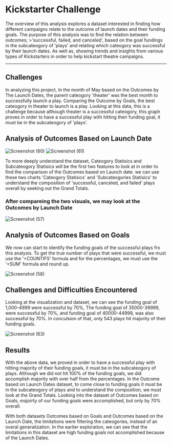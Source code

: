 # Kickstarter Challenge
The overview of this analysis explores a dataset interested in finding how different campaigns relate to the outcome of launch dates and their funding goals.
The purpose of this analysis was to find the relation between outcomes; >'successful, failed, and canceled', based on the goal fundings in the subcateogory
of 'plays' and relating which cateogory was successful by their launch dates. 
As well as, showing trends and insights from various types of Kickstarters in order to help kickstart theatre campaigns.

---

## Challenges 

In analyzing this project, In the month of May based on the Outcomes by The Launch Dates, the parent cateogory 'theater' was the best month to successfully launch a play.
Comparing the Outcome by Goals, the best cateogory in theater to launch is a play. Looking at this data, this is a challenge because although theater is a successful cateogory, this graph proves in order to have a successful play with hitting their funding goal, it must be in the subcateogory of 'plays'. 


## Analysis of Outcomes Based on Launch Date

![Screenshot (60)](https://user-images.githubusercontent.com/64225504/127793151-f9b9817d-0bf9-44ef-8c72-ed585dcf0c54.png)
![Screenshot (61)](https://user-images.githubusercontent.com/64225504/127793249-9901f3c8-6722-44af-97f5-ee202489c73d.png)

To more deeply understand the dataset, Cateogory Statisics and Subcateogory Statisics will be the first two features to look at in order to find the comparison of the 
Outcomes based on Launch date. we can use these two charts 'Cateogory Statisics' and 'Subcateogories Statisics' to understand the composition of 
'successful, canceled, and failed' plays overall by seeking out the Grand Totals.
 
### After compareing the two visuals, we may look at the Outcomes by Launch Date 

![Screenshot (57)](https://user-images.githubusercontent.com/64225504/127793326-cfcc7bd6-1f3c-40b2-bf60-a3870439531b.png)


## Analysis of Outcomes Based on Goals

We now can start to identify the funding goals of the successful plays fro this analysis. 
To get the true number of plays that were successful, we must use the '=COUNTIFS' formula and for the percentages, we must use the '=SUM' formula and round up. 

![Screenshot (58)](https://user-images.githubusercontent.com/64225504/127793580-5102926c-c258-40f0-861a-04a5c60e1f75.png)

## Challenges and Difficulties Encountered

Looking at the visualization and dataset, we can see the funding goal of 1,000-4999 were successful by 70%,
The funding goal of 35000-39999, were successful by 70%, and funding goal of 40000-44999, was also successful by 70%. 
In conculsion of that, only 543 plays hit majority of their funding goals. 

![Screenshot (63)](https://user-images.githubusercontent.com/64225504/127794132-e0a20609-5cf3-4fce-a257-9fd8f8b60c09.png)


## Results

With the above data, we proved in order to have a successful play with hitting majority of their funding goals, it must be in the subcateogory of plays.
Although we did not hit 100% of the funding goals, we did accomplish majority with over half  from the percentages. 
In the Outcome based on Launch Dates dataset, to come close to funding goals it must be in the subcateogory of plays and to understand the 
composition, we must look at the Grand Totals. Looking into the dataset of Outcomes based on Goals, majoirty of our funding goals were accomplished, but only by 70% overall.

With both datasets Outcomes based on Goals and Outcomes based on the Launch Date, the limitations were filtering the cateogories, instead of an overal generalization.
In the earlier exploration, we can see that the limitations in this dataset are high funding goals not accomplished because of the Launch Dates.
